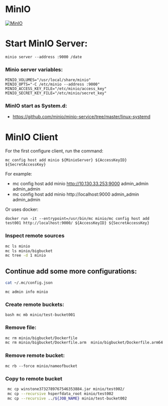 # MinIO

[![MinIO](https://raw.githubusercontent.com/minio/minio/master/.github/logo.svg?sanitize=true)](https://min.io)

# Start MinIO Server:
``
minio server --address :9000 /date
``
### Minio server variables:

```
MINIO_VOLUMES="/usr/local/share/minio"
MINIO_OPTS="-C /etc/minio --address :9000"
MINIO_ACCESS_KEY_FILE="/etc/minio/access_key"
MINIO_SECRET_KEY_FILE="/etc/minio/secret_key"
```
### MinIO start as System.d:
* https://github.com/minio/minio-service/tree/master/linux-systemd


# MinIO Client

For the first configure client, run the command:

````
mc config host add minio ${MinioServer} ${AccessKeyID} ${SecretAccessKey}
````
For example:

* mc config host add minio http://10.130.33.253:9000 admin_admin admin_admin
* mc config host add minio http://localhost:9000 admin_admin admin_admin


Or uses docker:
```
docker run -it --entrypoint=/usr/bin/mc minio/mc config host add test001 http://localhost:9000/ ${AccessKeyID} ${SecretAccessKey}
```

### Inspect remote sources

```bash
mc ls minio
mc ls minio/bigbucket
mc tree -d 1 minio
```

## Сontinue add some more configurations:

```bash
cat ~/.mc/config.json
```



```
mc admin info minio
```

### Create remote buckets:

``bash
mc mb minio/test-bucket001
``

### Remove file:

```bash
mc rm minio/bigbucket/Dockerfile
mc rm minio/bigbucket/Dockerfile.arm  minio/bigbucket/Dockerfile.arm64
```
### Remove remote bucket:
```
mc rb --force minio/nameofbucket
```

### Copy to remote bucket

````bash
 mc cp winstone3732789767546353884.jar minio/test002/
 mc cp --recursive hsperfdata_root minio/test002
 mc cp --recursive ../${JOB_NAME} minio/test-bucket002
````
